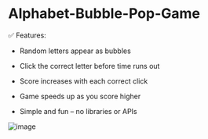 # Alphabet-Bubble-Pop-Game

✅ Features:
- Random letters appear as bubbles

- Click the correct letter before time runs out

- Score increases with each correct click

- Game speeds up as you score higher

- Simple and fun – no libraries or APIs

![image](https://github.com/user-attachments/assets/cd8e617c-61f1-4d3d-9992-ba7e343c39f9)

